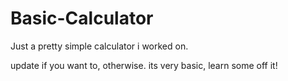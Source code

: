 # Basic-Calculator
Just a pretty simple calculator i worked on.

update if you want to, otherwise. its very basic, learn some off it!
